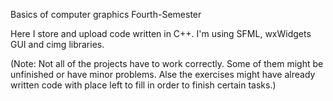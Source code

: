 Basics of computer graphics Fourth-Semester

Here I store and upload code written in C++. I'm using SFML, wxWidgets GUI and cimg libraries.

(Note: Not all of the projects have to work correctly. Some of them might be unfinished or have minor problems.
Alse the exercises might have already written code with place left to fill in order to finish certain tasks.)
